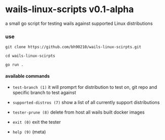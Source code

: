 # wails-linux-scripts v0.1-alpha

a small go script for testing wails against supported Linux distributions

### use

`git clone https://github.com/bh90210/wails-linux-scirpts.git`

`cd wails-linux-scirpts`

`go run .`

#### available commands
* `test-branch (1)` it will promprt for distribution to test on, git repo and specific branch to test against
* `supported-distros (7)` show a list of all currently support distributions
* `tester-prune (8)` delete from host all wails built docker images

* `exit (0)` exit the tester
* `help (9)` (meta)
